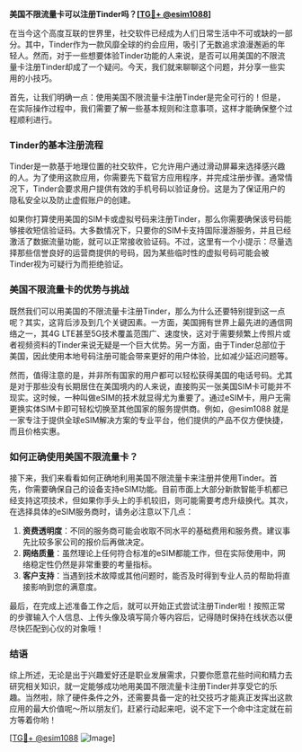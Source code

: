 **美国不限流量卡可以注册Tinder吗？[[TG💪+ @esim1088](https://t.me/s/esim1088)]**

在当今这个高度互联的世界里，社交软件已经成为人们日常生活中不可或缺的一部分。其中，Tinder作为一款风靡全球的约会应用，吸引了无数追求浪漫邂逅的年轻人。然而，对于一些想要体验Tinder功能的人来说，是否可以用美国的不限流量卡注册Tinder却成了一个疑问。今天，我们就来聊聊这个问题，并分享一些实用的小技巧。

首先，让我们明确一点：使用美国不限流量卡注册Tinder是完全可行的！但是，在实际操作过程中，我们需要了解一些基本规则和注意事项，这样才能确保整个过程顺利进行。

### Tinder的基本注册流程

Tinder是一款基于地理位置的社交软件，它允许用户通过滑动屏幕来选择感兴趣的人。为了使用这款应用，你需要先下载官方应用程序，并完成注册步骤。通常情况下，Tinder会要求用户提供有效的手机号码以验证身份。这是为了保证用户的隐私安全以及防止虚假账户的创建。

如果你打算使用美国的SIM卡或虚拟号码来注册Tinder，那么你需要确保该号码能够接收短信验证码。大多数情况下，只要你的SIM卡支持国际漫游服务，并且已经激活了数据流量功能，就可以正常接收验证码。不过，这里有一个小提示：尽量选择那些信誉良好的运营商提供的号码，因为某些临时性的虚拟号码可能会被Tinder视为可疑行为而拒绝验证。

### 美国不限流量卡的优势与挑战

既然我们可以用美国的不限流量卡注册Tinder，那么为什么还要特别提到这一点呢？其实，这背后涉及到几个关键因素。一方面，美国拥有世界上最先进的通信网络之一，其4G LTE甚至5G技术覆盖范围广、速度快，这对于需要频繁上传照片或者视频资料的Tinder来说无疑是一个巨大优势。另一方面，由于Tinder总部位于美国，因此使用本地号码注册可能会带来更好的用户体验，比如减少延迟问题等。

然而，值得注意的是，并非所有国家的用户都可以轻松获得美国的电话号码。尤其是对于那些没有长期居住在美国境内的人来说，直接购买一张美国SIM卡可能并不现实。这时候，一种叫做eSIM的技术就显得尤为重要了。通过eSIM卡，用户无需更换实体SIM卡即可轻松切换至其他国家的服务提供商。例如，@esim1088 就是一家专注于提供全球eSIM解决方案的专业平台，他们提供的产品不仅方便快捷，而且价格实惠。

### 如何正确使用美国不限流量卡？

接下来，我们来看看如何正确地利用美国不限流量卡来注册并使用Tinder。首先，你需要确保自己的设备支持eSIM功能。目前市面上大部分新款智能手机都已经支持这项技术，但如果你手头上的手机较旧，则可能需要考虑升级换代。其次，在选择具体的eSIM服务商时，请务必注意以下几点：

1. **资费透明度**：不同的服务商可能会收取不同水平的基础费用和服务费。建议事先比较多家公司的报价后再做决定。
2. **网络质量**：虽然理论上任何符合标准的eSIM都能工作，但在实际使用中，网络稳定性仍然是非常重要的考量指标。
3. **客户支持**：当遇到技术故障或其他问题时，能否及时得到专业人员的帮助将直接影响到您的满意度。

最后，在完成上述准备工作之后，就可以开始正式尝试注册Tinder啦！按照正常的步骤输入个人信息、上传头像及填写简介等内容后，记得随时保持在线状态以便尽快匹配到心仪的对象哦！

### 结语

综上所述，无论是出于兴趣爱好还是职业发展需求，只要你愿意花些时间和精力去研究相关知识，就一定能够成功地用美国不限流量卡注册Tinder并享受它的乐趣。当然啦，除了硬件条件之外，还需要具备一定的社交技巧才能真正发挥出这款应用的最大价值呢～所以朋友们，赶紧行动起来吧，说不定下一个命中注定就在前方等着你哟！

[[TG💪+ @esim1088](https://t.me/s/esim1088) ![Image](https://i.postimg.cc/4NQfJmqS/Snipaste-2025-05-13-00-14-12.png)]